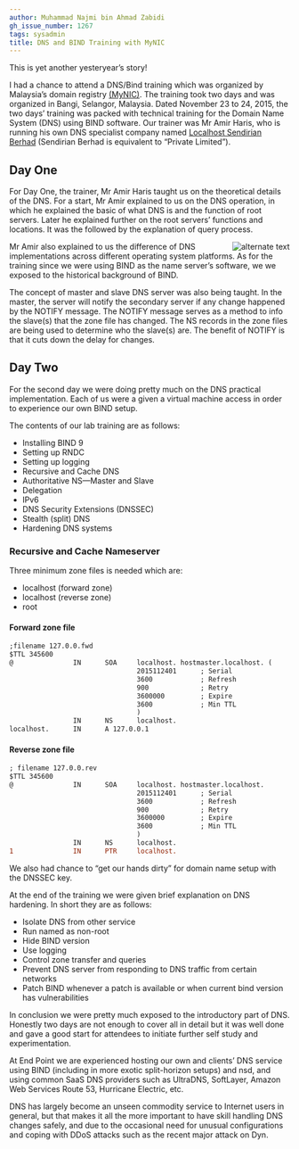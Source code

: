 ```yaml
---
author: Muhammad Najmi bin Ahmad Zabidi
gh_issue_number: 1267
tags: sysadmin
title: DNS and BIND Training with MyNIC
---
```


This is yet another yesteryear’s story!

I had a chance to attend a DNS/Bind training which was organized by Malaysia’s domain registry [(MyNIC)](https://www.mynic.my/en/). The training took two days and was organized in Bangi, Selangor, Malaysia. Dated November 23 to 24, 2015, the two days’ training was packed with technical training for the Domain Name System (DNS) using BIND software. Our trainer was Mr Amir Haris, who is running his own DNS specialist company named [Localhost Sendirian Berhad](http://www.localhost.my/) (Sendirian Berhad is equivalent to “Private Limited”).

## Day One

For Day One, the trainer, Mr Amir Haris taught us on the theoretical details of the DNS. For a start, Mr Amir explained to us on the DNS operation, in which he explained the basic of what DNS is and the function of root servers. Later he explained further on the root servers’ functions and locations. It was the followed by the explanation of query process.

<a href="/blog/2016/11/16/dns-and-bind-training-with-mynic/image-0-big.jpeg" imageanchor="1"><img alt="alternate text" border="0" height="height" src="/blog/2016/11/16/dns-and-bind-training-with-mynic/image-0.jpeg" style="float:right" width="width"/></a>

  

Mr Amir also explained to us the difference of DNS implementations across different operating system platforms. As for the training since we were using BIND as the name server’s software, we we exposed to the historical background of BIND.

The concept of master and slave DNS server was also being taught. In the master, the server will notify the secondary server if any change happened by the NOTIFY message. The NOTIFY message serves as a method to info the slave(s) that the zone file has changed. The NS records in the zone files are being used to determine who the slave(s) are. The benefit of NOTIFY is that it cuts down the delay for changes.

## Day Two

For the second day we were doing pretty much on the DNS practical implementation. Each of us were a given a virtual machine access in order to experience our own BIND setup.

The contents of our lab training are as follows:

- Installing BIND 9 
- Setting up RNDC 
- Setting up logging 
- Recursive and Cache DNS 
- Authoritative NS—​Master and Slave 
- Delegation 
- IPv6 
- DNS Security Extensions (DNSSEC) 
- Stealth (split) DNS 
- Hardening DNS systems 

### Recursive and Cache Nameserver

Three minimum zone files is needed which are:

- localhost (forward zone)
- localhost (reverse zone)
- root 

#### Forward zone file

```diff
;filename 127.0.0.fwd
$TTL 345600
@               IN      SOA     localhost. hostmaster.localhost. (
                                2015112401      ; Serial
                                3600            ; Refresh
                                900             ; Retry
                                3600000         ; Expire
                                3600            ; Min TTL
                                )
                IN      NS      localhost.
localhost.      IN      A 127.0.0.1
```

#### Reverse zone file

```diff
; filename 127.0.0.rev
$TTL 345600
@               IN      SOA     localhost. hostmaster.localhost.        (
                                2015112401      ; Serial
                                3600            ; Refresh
                                900             ; Retry
                                3600000         ; Expire
                                3600            ; Min TTL
                                )
                IN      NS      localhost.
1               IN      PTR     localhost.
```

We also had chance to “get our hands dirty” for domain name setup with the DNSSEC key.

At the end of the training we were given brief explanation on DNS hardening. In short they are as follows:

- Isolate DNS from other service
- Run named as non-root
- Hide BIND version
- Use logging
- Control zone transfer and queries
- Prevent DNS server from responding to DNS traffic from certain networks
- Patch BIND whenever a patch is available or when current bind version has vulnerabilities

In conclusion we were pretty much exposed to the introductory part of DNS. Honestly two days are not enough to cover all in detail but it was well done and gave a good start for attendees to initiate further self study and experimentation.

At End Point we are experienced hosting our own and clients’ DNS service using BIND (including in more exotic split-horizon setups) and nsd, and using common SaaS DNS providers such as UltraDNS, SoftLayer, Amazon Web Services Route 53, Hurricane Electric, etc.

DNS has largely become an unseen commodity service to Internet users in general, but that makes it all the more important to have skill handling DNS changes safely, and due to the occasional need for unusual configurations and coping with DDoS attacks such as the recent major attack on Dyn.
